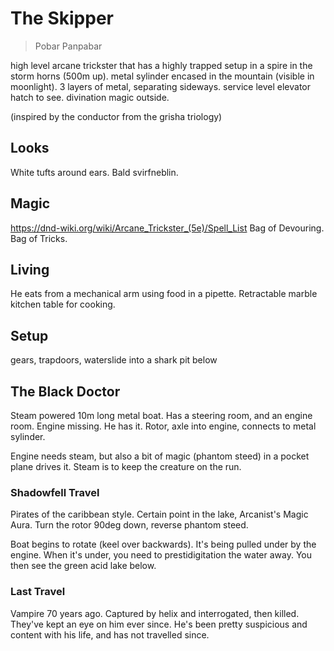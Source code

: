 # The Skipper
> Pobar Panpabar

high level arcane trickster that has a highly trapped setup in a spire in the storm horns (500m up).
metal sylinder encased in the mountain (visible in moonlight).
3 layers of metal, separating sideways. service level elevator hatch to see.
divination magic outside.

(inspired by the conductor from the grisha triology)
## Looks
White tufts around ears. Bald svirfneblin.

## Magic
https://dnd-wiki.org/wiki/Arcane_Trickster_(5e)/Spell_List
Bag of Devouring.
Bag of Tricks.

## Living
He eats from a mechanical arm using food in a pipette.
Retractable marble kitchen table for cooking.

## Setup
gears, trapdoors, waterslide into a shark pit below

## The Black Doctor
Steam powered 10m long metal boat. Has a steering room, and an engine room.
Engine missing. He has it.
Rotor, axle into engine, connects to metal sylinder.

Engine needs steam, but also a bit of magic (phantom steed) in a pocket plane drives it.
Steam is to keep the creature on the run.

### Shadowfell Travel
Pirates of the caribbean style.
Certain point in the lake, Arcanist's Magic Aura. Turn the rotor 90deg down, reverse phantom steed.

Boat begins to rotate (keel over backwards). It's being pulled under by the engine.
When it's under, you need to prestidigitation the water away.
You then see the green acid lake below.

### Last Travel
Vampire 70 years ago. Captured by helix and interrogated, then killed. They've kept an eye on him ever since. He's been pretty suspicious and content with his life, and has not travelled since.
